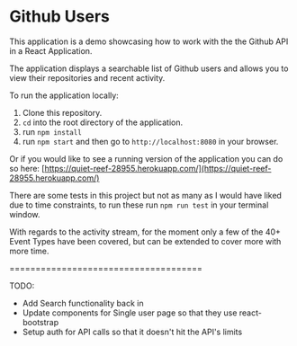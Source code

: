 # Github Users

This application is a demo showcasing how to work with the the Github API in a React Application.

The application displays a searchable list of Github users and allows you to view their repositories and recent activity.

To run the application locally: 
1. Clone this repository.
2. `cd` into the root directory of the application.
3. run `npm install`
4. run `npm start` and then go to `http://localhost:8080` in your browser.

Or if you would like to see a running version of the application you can do so here: [https://quiet-reef-28955.herokuapp.com/](https://quiet-reef-28955.herokuapp.com/)

There are some tests in this project but not as many as I would have liked due to time constraints, to run these run `npm run test` in your terminal window.

With regards to the activity stream, for the moment only a few of the 40+ Event Types have been covered, but can be extended to cover more with more time.


=====================================  

TODO: 

* Add Search functionality back in
* Update components for Single user page so that they use react-bootstrap
* Setup auth for API calls so that it doesn't hit the API's limits